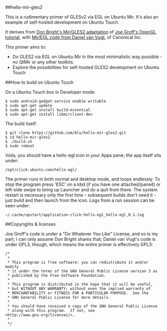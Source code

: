 ##hello-mir-gles2

This is a rudimentary primer of GLESv2 via EGL on Ubuntu Mir. It's also an example of self-hosted development on Ubuntu Touch.

It derives from [Don Bright's Mir/GLES2 adaptation](https://github.com/donbright/hello-mir-gles2) of [Joe Groff's OpenGL tutorial](http://duriansoftware.com/joe/An-intro-to-modern-OpenGL.-Chapter-2:-Hello-World:-The-Slideshow.html), with [Mir/EGL code from Daniel van Vugt](http://bazaar.launchpad.net/~mir-team/mir/utopic/view/head:/examples/eglflash.c), of Canonical Inc.

This primer aims to:

* Do GLES2 via EGL on Ubuntu Mir in the most minimalistic way possible - no QtMir or any other toolkits.
* Explore the possibilities for self-hosted GLES2 development on Ubuntu Touch

##How to build on Ubuntu Touch

On a Ubuntu Touch box in Developer mode:

	$ sudo android-gadget-service enable writable
	$ sudo apt-get update
	$ sudo apt-get install build-essential
	$ sudo apt-get install libmirclient-dev

The build itself:

	$ git clone https://github.com/blu/hello-mir-gles2.git
	$ cd hello-mir-gles2
	$ ./build.sh
	$ sudo reboot

Voila, you should have a hello-egl icon in your Apps pane; the app itself sits under:

	/opt/click.ubuntu.com/hello-egl/

The primer runs in both normal and desktop mode, and loops endlessly. To stop the program press 'ESC' on a kbd (if you have one attached/paired) or left-side swipe to bring up Launcher and do a quit from there.
The system restart is necessary only the first time - subsequent builds don't need it - just build and then launch from the icon. Logs from a run session can be seen under:

	~/.cache/upstart/application-click-hello-egl_hello-egl_0.1.log 

##Copyrights & licenses

Joe Groff's code is under a "Do Whatever You Like" License, and so is my part; I can only assume Don Bright shares that; Daniel van Vugt's code is under GPL3, though, which means the entire primer is effectively GPL3:

```
/*
 *
 * This program is free software: you can redistribute it and/or modify
 * it under the terms of the GNU General Public License version 3 as
 * published by the Free Software Foundation.
 *
 * This program is distributed in the hope that it will be useful,
 * but WITHOUT ANY WARRANTY; without even the implied warranty of
 * MERCHANTABILITY or FITNESS FOR A PARTICULAR PURPOSE.  See the
 * GNU General Public License for more details.
 *
 * You should have received a copy of the GNU General Public License
 * along with this program.  If not, see <http://www.gnu.org/licenses/>.
 *
 */
```
